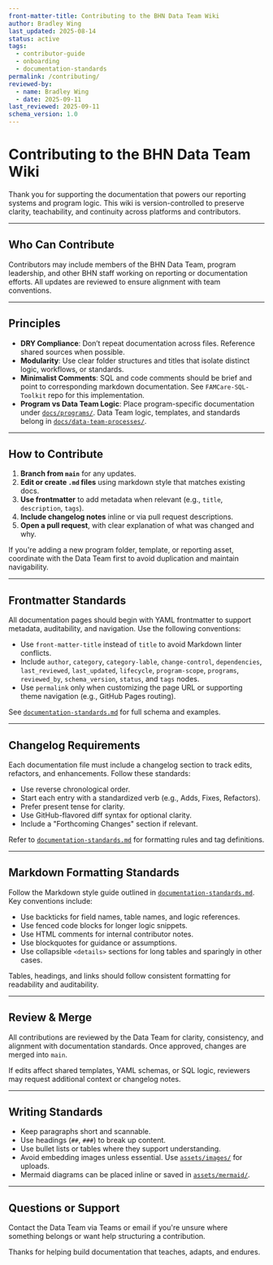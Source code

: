```yaml
---
front-matter-title: Contributing to the BHN Data Team Wiki  
author: Bradley Wing
last_updated: 2025-08-14  
status: active  
tags:
  - contributor-guide
  - onboarding
  - documentation-standards
permalink: /contributing/
reviewed-by:
  - name: Bradley Wing
  - date: 2025-09-11
last_reviewed: 2025-09-11
schema_version: 1.0  
---
```


# Contributing to the BHN Data Team Wiki

Thank you for supporting the documentation that powers our reporting systems and program logic. This wiki is version-controlled to preserve clarity, teachability, and continuity across platforms and contributors.

---

## Who Can Contribute

Contributors may include members of the BHN Data Team, program leadership, and other BHN staff working on reporting or documentation efforts. All updates are reviewed to ensure alignment with team conventions.

---

## Principles

- **DRY Compliance**: Don’t repeat documentation across files. Reference shared sources when possible.
- **Modularity**: Use clear folder structures and titles that isolate distinct logic, workflows, or standards.
- **Minimalist Comments**: SQL and code comments should be brief and point to corresponding markdown documentation. See `FAMCare-SQL-Toolkit` repo for this implementation.
- **Program vs Data Team Logic**: Place program-specific documentation under [`docs/programs/`](docs/programs/). Data Team logic, templates, and standards belong in [`docs/data-team-processes/`](docs/data-team-processes/).

---

## How to Contribute

1. **Branch from `main`** for any updates.
2. **Edit or create `.md` files** using markdown style that matches existing docs.
3. **Use frontmatter** to add metadata when relevant (e.g., `title`, `description`, `tags`).
4. **Include changelog notes** inline or via pull request descriptions.
5. **Open a pull request**, with clear explanation of what was changed and why.

If you're adding a new program folder, template, or reporting asset, coordinate with the Data Team first to avoid duplication and maintain navigability.

---

## Frontmatter Standards

All documentation pages should begin with YAML frontmatter to support metadata, auditability, and navigation. Use the following conventions:

- Use `front-matter-title` instead of `title` to avoid Markdown linter conflicts.
- Include `author`, `category`, `category-lable`, `change-control`, `dependencies`, `last_reviewed`, `last_updated`, `lifecycle`, `program-scope`, `programs`, `reviewed_by`, `schema_version`, `status`, and `tags` nodes.
- Use `permalink` only when customizing the page URL or supporting theme navigation (e.g., GitHub Pages routing).

See [`documentation-standards.md`](docs/data-team-processes/documentation-standards.md) for full schema and examples.

---

## Changelog Requirements

Each documentation file must include a changelog section to track edits, refactors, and enhancements. Follow these standards:

- Use reverse chronological order.
- Start each entry with a standardized verb (e.g., Adds, Fixes, Refactors).
- Prefer present tense for clarity.
- Use GitHub-flavored diff syntax for optional clarity.
- Include a "Forthcoming Changes" section if relevant.

Refer to [`documentation-standards.md`](docs/data-team-processes/documentation-standards.md) for formatting rules and tag definitions.

---

## Markdown Formatting Standards

Follow the Markdown style guide outlined in [`documentation-standards.md`](docs/data-team-processes/documentation-standards.md). Key conventions include:

- Use backticks for field names, table names, and logic references.
- Use fenced code blocks for longer logic snippets.
- Use HTML comments for internal contributor notes.
- Use blockquotes for guidance or assumptions.
- Use collapsible `<details>` sections for long tables and sparingly in other cases.

Tables, headings, and links should follow consistent formatting for readability and auditability.

---

## Review & Merge

All contributions are reviewed by the Data Team for clarity, consistency, and alignment with documentation standards. Once approved, changes are merged into `main`.

If edits affect shared templates, YAML schemas, or SQL logic, reviewers may request additional context or changelog notes.

---

## Writing Standards

- Keep paragraphs short and scannable.
- Use headings (`##`, `###`) to break up content.
- Use bullet lists or tables where they support understanding.
- Avoid embedding images unless essential. Use [`assets/images/`](assets/images/) for uploads.
- Mermaid diagrams can be placed inline or saved in [`assets/mermaid/`](assets/mermaid/).

---

## Questions or Support

Contact the Data Team via Teams or email if you're unsure where something belongs or want help structuring a contribution.

Thanks for helping build documentation that teaches, adapts, and endures.
